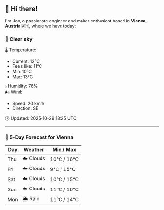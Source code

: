 ## 👋 Hi there!

I'm Jon, a passionate engineer and maker enthusiast based in **Vienna, Austria** 🇦🇹, where we have today:

### 🌙 Clear sky 

🌡️ Temperature: 
* Current: 12°C
* Feels like: 11°C
* Min: 10°C 
* Max: 13°C  

💧 Humidity: 76%  
🌬️ Wind: 
* Speed: 20 km/h 
* Direction: SE  

🕒 Updated: 2025-10-29 18:25 UTC

---

### 📅 5-Day Forecast for Vienna

| Day | Weather | Min / Max |
|-----|---------|------------|
| Thu | ☁️ Clouds | 10°C / 16°C |
| Fri | ☁️ Clouds | 9°C / 15°C |
| Sat | ☁️ Clouds | 10°C / 15°C |
| Sun | ☁️ Clouds | 11°C / 16°C |
| Mon | 🌦️ Rain | 11°C / 14°C |
